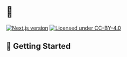 # 🏡&nbsp;&nbsp;

[![Next.js version](https://img.shields.io/github/package-json/dependency-version/jakejarvis/jarv.is/next/main?color=ff4088&label=next.js&logo=nextdotjs&logoColor=white)](https://nextjs.org/)
[![Licensed under CC-BY-4.0](https://img.shields.io/badge/license-CC--BY--4.0-fb7828?logo=creative-commons&logoColor=white)](LICENSE)

## 🧶 Getting Started
